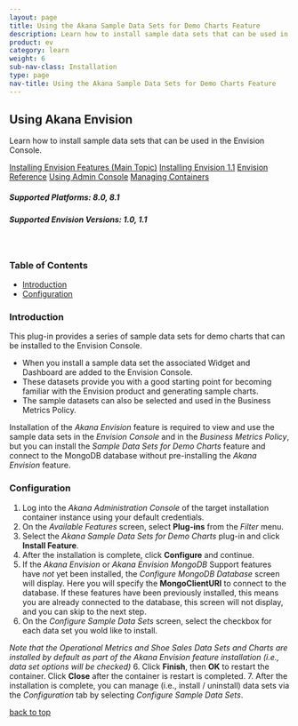 ```yaml
---
layout: page
title: Using the Akana Sample Data Sets for Demo Charts Feature
description: Learn how to install sample data sets that can be used in the Envision Console.
product: ev
category: learn
weight:	6
sub-nav-class: Installation
type: page
nav-title: Using the Akana Sample Data Sets for Demo Charts Feature
---
```


## Using Akana Envision 
Learn how to install sample data sets that can be used in the Envision Console.

<a href="../envision_install/installing_envision_features.html" class="button secondary">Installing Envision Features (Main Topic)</a> <a href="../envision_install/installing_envision_v11.html" class="button secondary">Installing Envision 1.1</a> <a href="../envision_reference/env_toc.html" class="button secondary">Envision Reference</a> <a href="using_admin_console.htm" class="button secondary">Using Admin Console</a> <a href="../container_management/container_management.htm" class="button secondary">Managing Containers</a><p></p>

<h5 class="stamp">Supported Platforms: 8.0, 8.1</h5>
<h5 class="stamp">Supported Envision Versions: 1.0, 1.1</h5><br>
<p></p>


  <div class = "divider1"></div>

### Table of Contents
<div id="toc-marker"></div>

* [Introduction](#introduction)
* [Configuration](#configuration)

<div class = "divider1"></div>

### Introduction

This plug-in provides a series of sample data sets for demo charts that can be installed to the Envision Console. 

* When you install a sample data set the associated Widget and Dashboard are added to the Envision Console. 
* These datasets provide you with a good starting point for becoming familiar with the Envision product and generating sample charts. 
* The sample datasets can also be selected and used in the Business Metrics Policy.  

Installation of the *Akana Envision* feature is required to view and use the sample data sets in the *Envision Console* and in the *Business Metrics Policy*, but you can install the *Sample Data Sets for Demo Charts* feature and connect to the MongoDB database without pre-installing the *Akana Envision* feature.


### Configuration

1. Log into the *Akana Administration Console* of the target installation container instance using your default credentials.
2. On the *Available Features* screen, select **Plug-ins** from the *Filter* menu. 
3. Select the *Akana Sample Data Sets for Demo Charts* plug-in and click **Install Feature**.
4. After the installation is complete, click **Configure** and continue.
5. If the *Akana Envision* or *Akana Envision MongoDB* Support features have *not* yet been installed, the *Configure MongoDB Database* screen will display. Here you will specify the **MongoClientURI** to connect to the database. If these features have been previously installed, this means you are already connected to the database, this screen will not display, and you can skip to the next step. 
5. On the *Configure Sample Data Sets* screen, select the checkbox for each data set you wold like to install. 

 *Note that the Operational Metrics and Shoe Sales Data Sets and Charts are installed by default as part of the Akana Envision feature installation (i.e., data set options will be checked)*
6. Click **Finish**, then **OK** to restart the container. Click **Close** after the container is restart is completed. 
7. After the installation is complete, you can manage (i.e., install / uninstall) data sets via the *Configuration* tab by selecting *Configure Sample Data Sets*.

<p><a href="#top">back to top</a></p>


